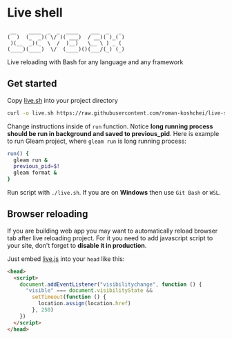 # Live shell

```
 __    ____  _  _  ____    ___  _   _
(  )  (_  _)( \/ )( ___)  / __)( )_( )
 )(__  _)(_  \  /  )__)   \__ \ ) _ (
(____)(____)  \/  (____)()(___/(_) (_)
```

Live reloading with Bash for any language and any framework

## Get started

Copy [live.sh](./live.sh) into your project directory

```bash
curl -o live.sh https://raw.githubusercontent.com/roman-koshchei/live-sh/main/live.sh
```

Change instructions inside of `run` function.
Notice **long running process should be run in background and saved to previous_pid**.
Here is example to run Gleam project, where `gleam run` is long running process:

```bash
run() {
  gleam run &
  previous_pid=$!
  gleam format &
}
```

Run script with `./live.sh`. If you are on **Windows** then use `Git Bash` or `WSL`.

## Browser reloading

If you are building web app you may want to automatically reload browser tab after live reloading project. For it you need to add javascript script to your site, don't forget to **disable it in production**.

Just embed [live.js](./live.js) into your `head` like this:

```html
<head>
  <script>
    document.addEventListener("visibilitychange", function () {
      "visible" === document.visibilityState &&
        setTimeout(function () {
          location.assign(location.href)
        }, 250)
    })
  </script>
</head>
```
